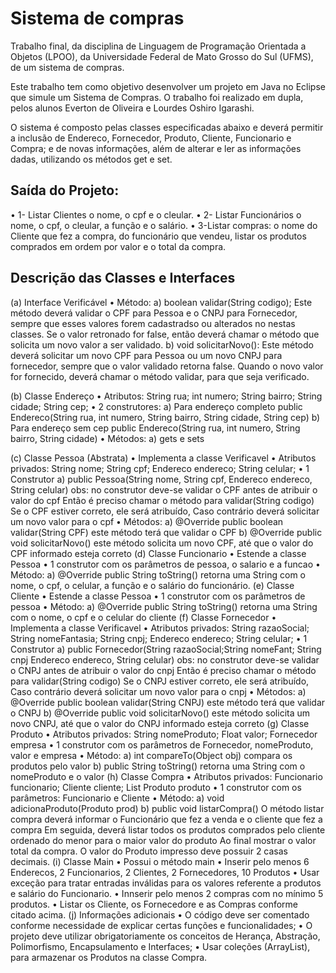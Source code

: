 # Sistema de compras 
Trabalho final, da disciplina de Linguagem de Programação Orientada a Objetos (LPOO), da Universidade Federal de Mato Grosso do Sul (UFMS), de um sistema de compras.

Este trabalho tem como objetivo desenvolver um projeto em Java no Eclipse que simule um Sistema de Compras. O trabalho foi realizado em dupla, pelos alunos Everton de Oliveira e Lourdes Oshiro Igarashi.

O sistema é composto pelas classes especificadas abaixo e deverá permitir a inclusão de Endereco, Fornecedor, Produto, Cliente, Funcionario e Compra; e de novas informações, além de alterar e ler as informações dadas, utilizando os métodos get e set.

## Saída do Projeto:
• 1- Listar Clientes
o nome, o cpf e o cleular.
• 2- Listar Funcionários
o nome, o cpf, o cleular, a função e o salário.
• 3-Listar compras:
o nome do Cliente que fez a compra, do funcionário que vendeu, listar os produtos comprados
em ordem por valor e o total da compra.

## Descrição das Classes e Interfaces
(a) Interface Verificável
• Método:
a) boolean validar(String codigo);
Este método deverá validar o CPF para Pessoa e o CNPJ para Fornecedor, sempre que
esses valores forem cadastradso ou alterados no nestas classes. Se o valor retronado for
false, então deverá chamar o método que solicita um novo valor a ser validado. 
b) void
solicitarNovo():
Este método deverá solicitar um novo CPF para Pessoa ou um novo CNPJ para fornecedor, sempre que o valor validado retorna false. Quando o novo valor for fornecido,
deverá chamar o método validar, para que seja verificado.

(b) Classe Endereço
• Atributos:
String rua; int numero; String bairro; String cidade; String cep;
• 2 construtores:
a) Para endereço completo
public Endereco(String rua, int numero, String bairro, String cidade, String cep)
b) Para endereço sem cep
public Endereco(String rua, int numero, String bairro, String cidade)
• Métodos:
a) gets e sets

(c) Classe Pessoa (Abstrata)
• Implementa a classe Verificavel
• Atributos privados:
String nome; String cpf; Endereco endereco; String celular;
• 1 Construtor
a) public Pessoa(String nome, String cpf, Endereco endereco, String celular)
obs: no construtor deve-se validar o CPF antes de atribuir o valor do cpf
Então é preciso chamar o método para validar(String codigo)
Se o CPF estiver correto, ele será atribuído,
Caso contrário deverá solicitar um novo valor para o cpf
• Métodos:
a) @Override
public boolean validar(String CPF)
este método terá que validar o CPF
b) @Override
public void solicitarNovo()
este método solicita um novo CPF, até que o valor do CPF informado esteja correto
(d) Classe Funcionario
• Estende a classe Pessoa
• 1 construtor com os parâmetros de pessoa, o salario e a funcao
• Método:
a) @Override
public String toString()
retorna uma String com o nome, o cpf, o celular, a função e o salário do funcionário.
(e) Classe Cliente
• Estende a classe Pessoa
• 1 construtor com os parâmetros de pessoa
• Método:
a) @Override
public String toString()
retorna uma String com o nome, o cpf e o celular do cliente
(f) Classe Fornecedor
• Implementa a classe Verificavel
• Atributos privados:
String razaoSocial; String nomeFantasia; String cnpj; Endereco endereco; String celular;
• 1 Construtor
a) public Fornecedor(String razaoSocial;String nomeFant; String cnpj Endereco endereco, String celular)
obs: no construtor deve-se validar o CNPJ antes de atribuir o valor do cnpj
Então é preciso chamar o método para validar(String codigo)
Se o CNPJ estiver correto, ele será atribuído,
Caso contrário deverá solicitar um novo valor para o cnpj
• Métodos:
a) @Override
public boolean validar(String CNPJ)
este método terá que validar o CNPJ
b) @Override
public void solicitarNovo()
este método solicita um novo CNPJ, até que o valor do CNPJ informado esteja correto
(g) Classe Produto
• Atributos privados:
String nomeProduto; Float valor; Fornecedor empresa
• 1 construtor com os parâmetros de Fornecedor, nomeProduto, valor e empresa
• Método:
a) int compareTo(Object obj)
compara os produtos pelo valor
b) public String toString()
retorna uma String com o nomeProduto e o valor
(h) Classe Compra
• Atributos privados:
Funcionario funcionario; Cliente cliente; List Produto produto
• 1 construtor com os parâmetros: Funcionario e Cliente
• Método:
a) void adicionaProduto(Produto prod)
b) public void listarCompra()
O método listar compra deverá informar o Funcionário que fez a venda e o cliente que
fez a compra
Em seguida, deverá listar todos os produtos comprados pelo cliente ordenado do menor
para o maior valor do produto
Ao final mostrar o valor total da compra.
O valor do Produto impresso deve possuir 2 casas decimais.
(i) Classe Main
• Possui o método main
• Inserir pelo menos 6 Enderecos, 2 Funcionarios, 2 Clientes, 2 Fornecedores, 10 Produtos
• Usar exceção para tratar entradas inválidas para os valores referente a produtos e salário
do Funcionario.
• Innserir pelo menos 2 compras com no mínimo 5 produtos.
• Listar os Cliente, os Fornecedore e as Compras conforme citado acima.
(j) Informações adicionais
• O código deve ser comentado conforme necessidade de explicar certas funções e funcionalidades;
• O projeto deve utilizar obrigatoriamente os conceitos de Herança, Abstração, Polimorfismo, Encapsulamento e Interfaces;
• Usar coleções (ArrayList), para armazenar os Produtos na classe Compra.
